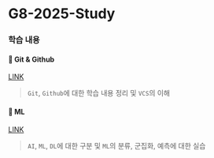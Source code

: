 # G8-2025-Study

### 학습 내용

#### 📒 Git & Github

[LINK](https://github.com/eulxo231/G8-2025-Study/tree/main/about-git)

> `Git`, `Github`에 대한 학습 내용 정리 및 `VCS`의 이해

#### 📒 ML

[LINK](https://github.com/eulxo231/G8-2025-Study/tree/main/ml)

> `AI`, `ML`, `DL`에 대한 구분 및 `ML`의 분류, 군집화, 예측에 대한 실습

